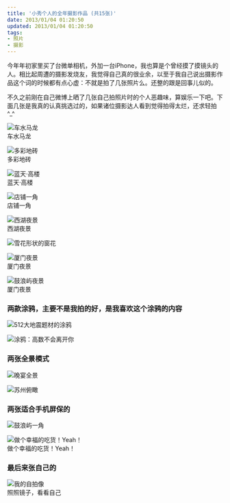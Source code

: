 ```yaml
---
title: '小秀个人的全年摄影作品 (共15张)'
date: 2013/01/04 01:20:50
updated: 2013/01/04 01:20:50
tags:
- 照片
- 摄影
---
```


今年年初家里买了台微单相机，外加一台iPhone，我也算是个曾经摸了摸镜头的人。相比起周遭的摄影发烧友，我觉得自己真的很业余，以至于我自己说出摄影作品这个词的时候都有点心虚：不就是拍了几张照片么。还整的跟是回事儿似的。

不久之前刚在自己微博上晒了几张自己拍照片时的个人恶趣味，算娱乐一下吧。下面几张是我真的认真挑选过的，如果诸位摄影达人看到觉得拍得太烂，还求轻拍 ^_^

![车水马龙](http://jiongks-typecho.stor.sinaapp.com/usr/uploads/2013/01/3406089111.jpg)<br>车水马龙<!--more-->

![多彩地砖](http://jiongks-typecho.stor.sinaapp.com/usr/uploads/2013/01/1956040302.jpg)<br>多彩地砖

![蓝天·高楼](http://jiongks-typecho.stor.sinaapp.com/usr/uploads/2013/01/1196063017.jpg)<br>蓝天·高楼

![店铺一角](http://jiongks-typecho.stor.sinaapp.com/usr/uploads/2013/01/3526238752.jpg)<br>店铺一角

![西湖夜景](http://jiongks-typecho.stor.sinaapp.com/usr/uploads/2013/01/4213143480.jpg)<br>西湖夜景

![雪花形状的窗花](http://jiongks-typecho.stor.sinaapp.com/usr/uploads/2013/01/2929042459.jpg)

![厦门夜景](http://jiongks-typecho.stor.sinaapp.com/usr/uploads/2013/01/419019303.jpg)<br>厦门夜景

![鼓浪屿夜景](http://jiongks-typecho.stor.sinaapp.com/usr/uploads/2013/01/1281312199.jpg)<br>厦门夜景

### 两款涂鸦，主要不是我拍的好，是我喜欢这个涂鸦的内容

![512大地震题材的涂鸦](http://jiongks-typecho.stor.sinaapp.com/usr/uploads/2013/01/3139520867.jpg)

![涂鸦：高数不会离开你](http://jiongks-typecho.stor.sinaapp.com/usr/uploads/2013/01/3230758857.jpg)

### 两张全景模式

![晚宴全景](http://jiongks-typecho.stor.sinaapp.com/usr/uploads/2013/01/1124079497.jpg)

![苏州俯瞰](http://jiongks-typecho.stor.sinaapp.com/usr/uploads/2013/01/2618883672.jpg)

### 两张适合手机屏保的

![鼓浪屿一角](http://jiongks-typecho.stor.sinaapp.com/usr/uploads/2013/01/2584894974.jpg)

![做个幸福的吃货！Yeah！](http://jiongks-typecho.stor.sinaapp.com/usr/uploads/2013/01/428650734.jpg)<br>做个幸福的吃货！Yeah！

### 最后来张自己的

![我的自拍像](http://jiongks-typecho.stor.sinaapp.com/usr/uploads/2013/01/2888873282.jpg)<br>照照镜子，看看自己